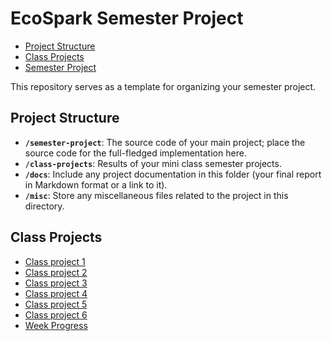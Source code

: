 ﻿# EcoSpark Semester Project

- [Project Structure](#project-structure)
- [Class Projects](#class-projects)
- [Semester Project](#support)


This repository serves as a template for organizing your semester project.

## Project Structure

- **`/semester-project`**: The source code of your main project; place the source code for the full-fledged implementation here.
- **`/class-projects`**: Results of your mini class semester projects.
- **`/docs`**: Include any project documentation in this folder (your final report in Markdown format or a link to it).
- **`/misc`**: Store any miscellaneous files related to the project in this directory.


## Class Projects

- [Class project 1](/class-projects/class-project-1/)
- [Class project 2](/class-projects/class-project-2/)
- [Class project 3](/class-projects/class-project-3/)
- [Class project 4](/class-projects/class-project-4/)
- [Class project 5](/class-projects/class-project-5/)
- [Class project 6](/class-projects/class-project-6pravi/)
- [Week Progress](/class-projects/week-progress/)
